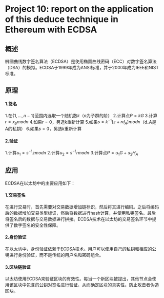 # Project 10: report on the application of this deduce technique in Ethereum with ECDSA

## 概述

椭圆曲线数字签名算法（ECDSA）是使用椭圆曲线密码（ECC）对数字签名算法（DSA）的模拟。ECDSA于1999年成为ANSI标准，并于2000年成为IEEE和NIST标准。

## 原理

#### 1.签名

1.在$\{1,\ldots,n-1\}$范围内选取一个随机数$k$（$n$为子群的阶）
2.计算点$P=kG$
3.计算$r=x_p mod n$
4.如果$r=0$，另选$k$重新计算
5.如果$s=k^{-1}(z+rd_A)mod n$（d_A是A的私钥）
6.如果$s=0$，另选$k$重新计算

#### 2.验证

1.计算$u_1=s^{-1}z mod n$
2.计算$u_2=s^{-1}r mod n$
3.计算点$P=u_1G+u_2H_A$

## 应用

ECDSA在以太坊中的主要应用如下：

#### 1.交易签名

在进行交易时，首先需要对交易数据增加链标识，然后将其进行编码。之后将编码后的数据增加交易类型标识，然后将数据进行hash计算，并使用私钥签名。最后将签名后的数据与交易数据进行拼接。ECDSA技术在以太坊的交易签名环节中提供了数字签名的安全性保障。

#### 2.身份验证

在以太坊中，身份验证依赖于ECDSA技术。用户可以使用自己的私钥和相应的公钥进行身份验证，而不是传统的用户名和密码组合。

#### 3.区块链验证

以太坊使用ECDSA来验证区块的有效性。每当一个新区块被提出，其他节点会使用该区块中包含的公钥对签名进行验证，从而确定区块的真实性，防止攻击者伪造区块。









